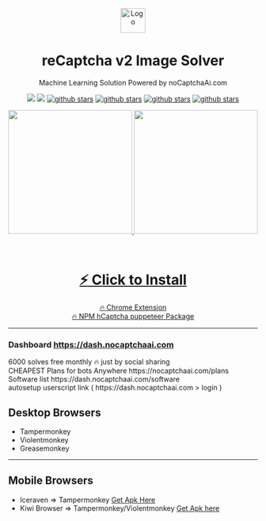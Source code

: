 <div align="center">
<img src="https://avatars.githubusercontent.com/u/110127579?s=200&v=4" alt="Logo" width="50" />
<br />
<h1>reCaptcha v2 Image Solver</h1>
<p>Machine Learning Solution Powered by noCaptchaAi.com</p>

<p>
<a href="https://t.me/noCaptchaAi" target="_blank"><img src="https://img.shields.io/badge/Telegram-2CA5E0?style=for-the-badge&logo=telegram&logoColor=white"></a>
<a href="https://discord.gg/E7FfzhZqzA" target="_blank"><img src="https://img.shields.io/badge/Discord-7289DA?style=for-the-badge&logo=discord&logoColor=white"></a>
<a href="https://github.com/shimuldn/hCaptchaSolverApi/"><img alt="github stars" src="https://img.shields.io/github/stars/shimuldn/hCaptchaSolverApi?style=for-the-badge"></a>
<a href="https://github.com/shimuldn/hCaptchaSolverApi/"><img alt="github stars" src="https://img.shields.io/npm/v/nocaptchaai-puppeteer?label=npm-puppeteer-solver&style=for-the-badge"></a>
<a href="https://github.com/shimuldn/hCaptchaSolverApi/"><img alt="github stars" src="https://img.shields.io/npm/v/nocaptchasolver?label=npm-selenium-solver&style=for-the-badge"></a>
<a href="https://greasyfork.org/en/scripts/454941-nocaptchaai-hcaptcha-solver"><img alt="github stars" src="https://user-images.githubusercontent.com/4178343/202253849-adb3f27a-24cf-444e-916c-2e58cba00362.png">
</p>

<p>
<img src="https://user-images.githubusercontent.com/38348819/234880483-0bda2c0b-39c8-4139-a77b-c338a8070da1.png" width="250" />
<img src="https://user-images.githubusercontent.com/38348819/234881160-e5059665-ad93-4d5e-aea1-984386749e95.png" width="250" />

</p>
<br />

<h1><a target="_blank"  href="https://github.com/noCaptchaAi/reCaptcha-Solver.user.js/raw/main/reCaptchaSolver.user.js">⚡ Click to Install</a></h1>

<a target="_blank" href="https://github.com/noCaptchaAi/noCaptcha_extension">🔥 Chrome Extension</a> <br />
<a target="_blank" href="https://github.com/noCaptchaAi/nocaptchaai-puppeteer">🔥 NPM hCaptcha puppeteer Package</a>
</div>


-----

### Dashboard https://dash.nocaptchaai.com

<p align="left">
6000 solves free monthly 🔥 just by social sharing <br />
CHEAPEST Plans for bots Anywhere https://nocaptchaai.com/plans <br />
Software list https://dash.nocaptchaai.com/software <br />
autosetup userscript link ( https://dash.nocaptchaai.com > login )
</p>


## Desktop Browsers

- Tampermonkey
- Violentmonkey
- Greasemonkey

-----
## Mobile Browsers

- Iceraven => Tampermonkey [Get Apk Here](https://github.com/fork-maintainers/iceraven-browser)
- Kiwi Browser => Tampermonkey/Violentmonkey [Get Apk here](https://kiwibrowser.com/)
